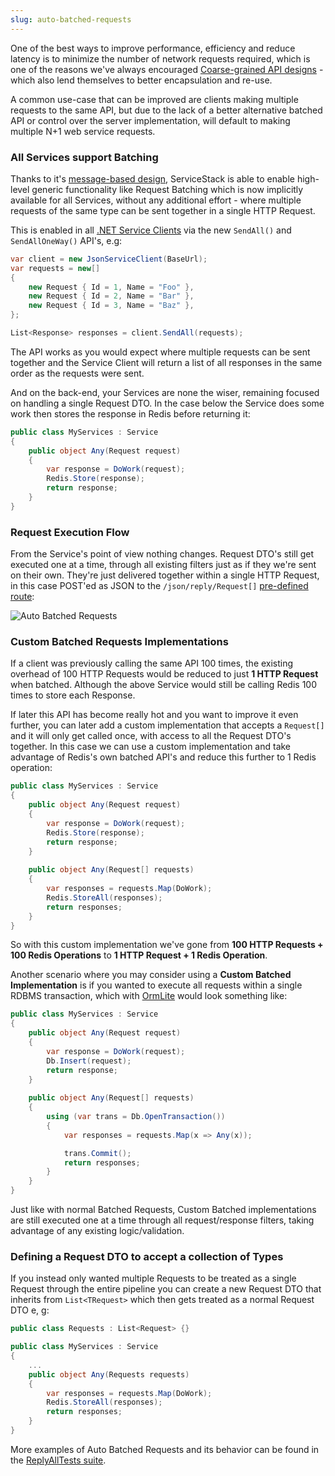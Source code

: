 ```yaml
---
slug: auto-batched-requests
---
```

One of the best ways to improve performance, efficiency and reduce latency is to minimize the number of network requests required, which is one of the reasons we've always encouraged [Coarse-grained API designs](?id=Why-Servicestack#servicestack-encourages-development-of-message-style-re-usable-and-batch-full-web-services) - which also lend themselves to better encapsulation and re-use. 

A common use-case that can be improved are clients making multiple requests to the same API, but due to the lack of a better alternative batched API or control over the server implementation, will default to making multiple N+1 web service requests. 

### All Services support Batching

Thanks to it's [message-based design](?id=Advantages-of-message-based-web-services), ServiceStack is able to enable high-level generic functionality like Request Batching which is now implicitly available for all Services, without any additional effort - where multiple requests of the same type can be sent together in a single HTTP Request.

This is enabled in all [.NET Service Clients](?id=CSharp-client) via the new `SendAll()` and `SendAllOneWay()` API's, e.g:

```csharp
var client = new JsonServiceClient(BaseUrl);
var requests = new[]
{
    new Request { Id = 1, Name = "Foo" },
    new Request { Id = 2, Name = "Bar" },
    new Request { Id = 3, Name = "Baz" },
};

List<Response> responses = client.SendAll(requests);
```

The API works as you would expect where multiple requests can be sent together and the Service Client will return a list of all responses in the same order as the requests were sent. 

And on the back-end, your Services are none the wiser, remaining focused on handling a single Request DTO. In the case below the Service does some work then stores the response in Redis before returning it:

```csharp
public class MyServices : Service
{
    public object Any(Request request)
    {
        var response = DoWork(request);
        Redis.Store(response);
        return response;
    }
}
```

### Request Execution Flow

From the Service's point of view nothing changes. Request DTO's still get executed one at a time, through all existing filters just as if they we're sent on their own. They're just delivered together within a single HTTP Request, in this case POST'ed as JSON to the `/json/reply/Request[]` [pre-defined route](?id=Routing#pre-defined-routes):

![Auto Batched Requests](https://raw.githubusercontent.com/ServiceStack/Assets/master/img/release-notes/auto-batched-requests.png)

### Custom Batched Requests Implementations

If a client was previously calling the same API 100 times, the existing overhead of 100 HTTP Requests would be reduced to just **1 HTTP Request** when batched. Although the above Service would still be calling Redis 100 times to store each Response.

If later this API has become really hot and you want to improve it even further, you can later add a custom implementation that accepts a `Request[]` and it will only get called once, with access to all the Request DTO's together. In this case we can use a custom implementation and take advantage of Redis's own batched API's and reduce this further to 1 Redis operation:

```csharp
public class MyServices : Service
{
    public object Any(Request request)
    {
        var response = DoWork(request);
        Redis.Store(response);
        return response;
    }
    
    public object Any(Request[] requests)
    {
        var responses = requests.Map(DoWork);
        Redis.StoreAll(responses);
        return responses;
    }
}
```

So with this custom implementation we've gone from **100 HTTP Requests + 100 Redis Operations** to **1 HTTP Request + 1 Redis Operation**.

Another scenario where you may consider using a **Custom Batched Implementation** is if you wanted to execute all requests within a single RDBMS transaction, which with [OrmLite](https://github.com/ServiceStack/ServiceStack.OrmLite) would look something like:

```csharp
public class MyServices : Service
{
	public object Any(Request request)
	{
	    var response = DoWork(request);
	    Db.Insert(request);
	    return response;
	}
	
	public object Any(Request[] requests)
	{
	    using (var trans = Db.OpenTransaction())
	    {
	        var responses = requests.Map(x => Any(x));	

	        trans.Commit();
	        return responses;
	    }
	}
}
```

Just like with normal Batched Requests, Custom Batched implementations are still executed one at a time through all request/response filters, taking advantage of any existing logic/validation. 

### Defining a Request DTO to accept a collection of Types

If you instead only wanted multiple Requests to be treated as a single Request through the entire pipeline you can create a new Request DTO that inherits from `List<TRequest>` which then gets treated as a normal Request DTO e, g:

```csharp
public class Requests : List<Request> {}

public class MyServices : Service
{
	...
    public object Any(Requests requests)
    {
        var responses = requests.Map(DoWork);
        Redis.StoreAll(responses);
        return responses;
    }
}
```

More examples of Auto Batched Requests and its behavior can be found in the [ReplyAllTests suite](https://github.com/ServiceStack/ServiceStack/blob/master/tests/ServiceStack.WebHost.Endpoints.Tests/ReplyAllTests.cs).
